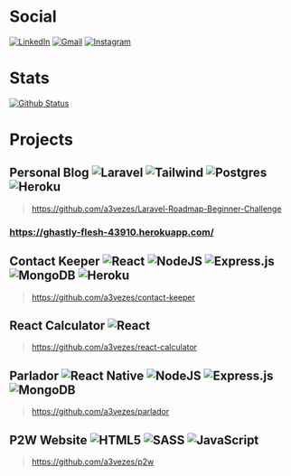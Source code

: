 # Social
[<img alt="LinkedIn" src="https://img.shields.io/badge/linkedin%20-%230077B5.svg?&style=for-the-badge&logo=linkedin&logoColor=white"/>](https://www.linkedin.com/in/arthur-alves-ariza-88993a159/) [<img alt="Gmail" src="https://img.shields.io/badge/Gmail-D14836?style=for-the-badge&logo=gmail&logoColor=white" />](mailto:tucaariza@gmail.com) [<img alt="Instagram" src="https://img.shields.io/badge/a3vezes%20-%23E4405F.svg?&style=for-the-badge&logo=Instagram&logoColor=white"/>](https://www.instagram.com/a3vezes/)

 # Stats
[![Github Status](https://github-readme-stats.vercel.app/api?username=a3vezes&show_icons=true&title_color=333&icon_color=FFD900&text_color=9f9f9f&bg_color=f5f5f5)](https://github.com/a3vezes/a3vezes)

# Projects
## Personal Blog <img alt="Laravel" src="https://img.shields.io/badge/Laravel-FF2D20?style=for-the-badge&logo=laravel&logoColor=white"/> <img alt="Tailwind" src="https://img.shields.io/badge/Tailwind_CSS-38B2AC?style=for-the-badge&logo=tailwind-css&logoColor=white"/> <img alt="Postgres" src="https://img.shields.io/badge/PostgreSQL-316192?style=for-the-badge&logo=postgresql&logoColor=white"/> <img alt="Heroku" src="https://img.shields.io/badge/heroku%20-%23430098.svg?&style=for-the-badge&logo=heroku&logoColor=white"/>
> https://github.com/a3vezes/Laravel-Roadmap-Beginner-Challenge
### https://ghastly-flesh-43910.herokuapp.com/

## Contact Keeper <img alt="React" src="https://img.shields.io/badge/react%20-%2320232a.svg?&style=for-the-badge&logo=react&logoColor=%2361DAFB"/> <img alt="NodeJS" src="https://img.shields.io/badge/node.js%20-%2343853D.svg?&style=for-the-badge&logo=node.js&logoColor=white"/> <img alt="Express.js" src="https://img.shields.io/badge/express.js%20-%23404d59.svg?&style=for-the-badge"/> <img alt="MongoDB" src ="https://img.shields.io/badge/MongoDB-%234ea94b.svg?&style=for-the-badge&logo=mongodb&logoColor=white"/> 	<img alt="Heroku" src="https://img.shields.io/badge/heroku%20-%23430098.svg?&style=for-the-badge&logo=heroku&logoColor=white"/>
> https://github.com/a3vezes/contact-keeper
## React Calculator    <img alt="React" src="https://img.shields.io/badge/react%20-%2320232a.svg?&style=for-the-badge&logo=react&logoColor=%2361DAFB"/>
> https://github.com/a3vezes/react-calculator

## Parlador    <img alt="React Native" src="https://img.shields.io/badge/react_native%20-%2320232a.svg?&style=for-the-badge&logo=react&logoColor=%2361DAFB"/> <img alt="NodeJS" src="https://img.shields.io/badge/node.js%20-%2343853D.svg?&style=for-the-badge&logo=node.js&logoColor=white"/> <img alt="Express.js" src="https://img.shields.io/badge/express.js%20-%23404d59.svg?&style=for-the-badge"/> <img alt="MongoDB" src ="https://img.shields.io/badge/MongoDB-%234ea94b.svg?&style=for-the-badge&logo=mongodb&logoColor=white"/>
> https://github.com/a3vezes/parlador

## P2W Website    <img alt="HTML5" src="https://img.shields.io/badge/html5%20-%23E34F26.svg?&style=for-the-badge&logo=html5&logoColor=white"/> <img alt="SASS" src="https://img.shields.io/badge/SASS%20-hotpink.svg?&style=for-the-badge&logo=SASS&logoColor=white"/> <img alt="JavaScript" src="https://img.shields.io/badge/javascript%20-%23323330.svg?&style=for-the-badge&logo=javascript&logoColor=%23F7DF1E"/>

> https://github.com/a3vezes/p2w

